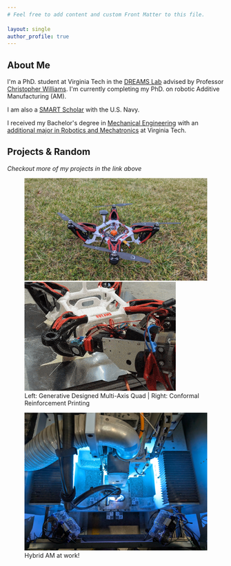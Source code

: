 ```yaml
---
# Feel free to add content and custom Front Matter to this file.

layout: single
author_profile: true
---
```


## About Me

I'm a PhD. student at Virginia Tech in the [DREAMS Lab](https://dreams.mii.vt.edu/)
advised by Professor [Christopher Williams](https://me.vt.edu/people/faculty/williams-christopher.html).
I'm currently completing my PhD. on robotic Additive Manufacturing (AM). 

I am also a [SMART Scholar](https://www.smartscholarship.org/smart) with the U.S. Navy.

I received my Bachelor's degree in
[Mechanical Engineering](https://me.vt.edu/) with an
[additional major in Robotics and Mechatronics](https://me.vt.edu/for-students/undergraduate/robotics-major.html)
at Virginia Tech.


## Projects & Random

_Checkout more of my projects in the link above_

<figure class="half">
	<img src="/assets/images/AM_class_drone/image3.jpeg">
	<img src="/assets/images/AM_class_drone/conformal_reinf.gif">
	<figcaption>Left: Generative Designed Multi-Axis Quad | Right: Conformal Reinforcement Printing</figcaption>
</figure>

<figure>
	<img src="/assets/images/layerwise_error/hybrid_1cu.jpg">
	<figcaption> Hybrid AM at work!</figcaption>
</figure>

